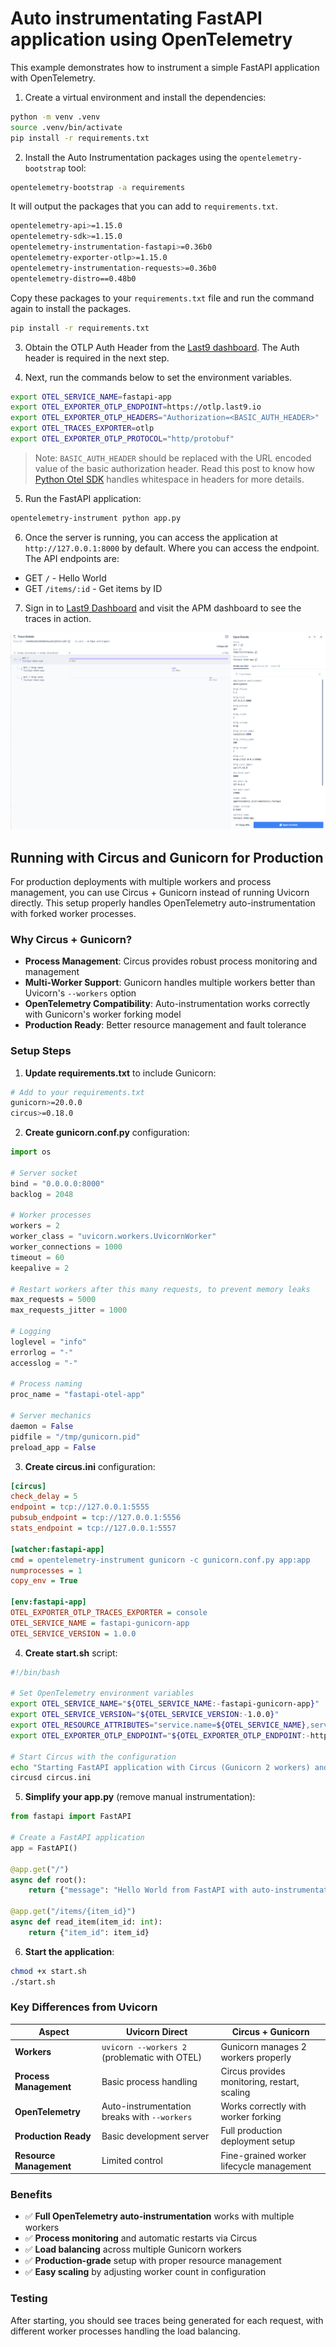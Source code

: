 # Auto instrumentating FastAPI application using OpenTelemetry

This example demonstrates how to instrument a simple FastAPI application with
OpenTelemetry.

1. Create a virtual environment and install the dependencies:

```bash
python -m venv .venv
source .venv/bin/activate
pip install -r requirements.txt
```

2. Install the Auto Instrumentation packages using the `opentelemetry-bootstrap`
   tool:

```bash
opentelemetry-bootstrap -a requirements
```
It will output the packages that you can add to `requirements.txt`.

```bash
opentelemetry-api>=1.15.0
opentelemetry-sdk>=1.15.0
opentelemetry-instrumentation-fastapi>=0.36b0
opentelemetry-exporter-otlp>=1.15.0
opentelemetry-instrumentation-requests>=0.36b0
opentelemetry-distro==0.48b0
```

Copy these packages to your `requirements.txt` file and run the command again to install the packages.

```bash
pip install -r requirements.txt
```

3. Obtain the OTLP Auth Header from the [Last9 dashboard](https://app.last9.io).
   The Auth header is required in the next step.

4. Next, run the commands below to set the environment variables.

```bash
export OTEL_SERVICE_NAME=fastapi-app
export OTEL_EXPORTER_OTLP_ENDPOINT=https://otlp.last9.io
export OTEL_EXPORTER_OTLP_HEADERS="Authorization=<BASIC_AUTH_HEADER>"
export OTEL_TRACES_EXPORTER=otlp
export OTEL_EXPORTER_OTLP_PROTOCOL="http/protobuf"
```

> Note: `BASIC_AUTH_HEADER` should be replaced with the URL encoded value of the
> basic authorization header. Read this post to know how
> [Python Otel SDK](https://last9.io/blog/whitespace-in-otlp-headers-and-opentelemetry-python-sdk/)
> handles whitespace in headers for more details.

5. Run the FastAPI application:

```bash
opentelemetry-instrument python app.py
```

6. Once the server is running, you can access the application at
   `http://127.0.0.1:8000` by default. Where you can access the endpoint. The
   API endpoints are:

- GET `/` - Hello World
- GET `/items/:id` - Get items by ID

7. Sign in to [Last9 Dashboard](https://app.last9.io) and visit the APM
   dashboard to see the traces in action.

![Traces](./traces.png)

## Running with Circus and Gunicorn for Production

For production deployments with multiple workers and process management, you can use Circus + Gunicorn instead of running Uvicorn directly. This setup properly handles OpenTelemetry auto-instrumentation with forked worker processes.

### Why Circus + Gunicorn?

- **Process Management**: Circus provides robust process monitoring and management
- **Multi-Worker Support**: Gunicorn handles multiple workers better than Uvicorn's `--workers` option
- **OpenTelemetry Compatibility**: Auto-instrumentation works correctly with Gunicorn's worker forking model
- **Production Ready**: Better resource management and fault tolerance

### Setup Steps

1. **Update requirements.txt** to include Gunicorn:
```bash
# Add to your requirements.txt
gunicorn>=20.0.0
circus>=0.18.0
```

2. **Create gunicorn.conf.py** configuration:
```python
import os

# Server socket
bind = "0.0.0.0:8000"
backlog = 2048

# Worker processes
workers = 2
worker_class = "uvicorn.workers.UvicornWorker"
worker_connections = 1000
timeout = 60
keepalive = 2

# Restart workers after this many requests, to prevent memory leaks
max_requests = 5000
max_requests_jitter = 1000

# Logging
loglevel = "info"
errorlog = "-"
accesslog = "-"

# Process naming
proc_name = "fastapi-otel-app"

# Server mechanics
daemon = False
pidfile = "/tmp/gunicorn.pid"
preload_app = False

```

3. **Create circus.ini** configuration:
```ini
[circus]
check_delay = 5
endpoint = tcp://127.0.0.1:5555
pubsub_endpoint = tcp://127.0.0.1:5556
stats_endpoint = tcp://127.0.0.1:5557

[watcher:fastapi-app]
cmd = opentelemetry-instrument gunicorn -c gunicorn.conf.py app:app
numprocesses = 1
copy_env = True

[env:fastapi-app]
OTEL_EXPORTER_OTLP_TRACES_EXPORTER = console
OTEL_SERVICE_NAME = fastapi-gunicorn-app
OTEL_SERVICE_VERSION = 1.0.0
```

4. **Create start.sh** script:
```bash
#!/bin/bash

# Set OpenTelemetry environment variables
export OTEL_SERVICE_NAME="${OTEL_SERVICE_NAME:-fastapi-gunicorn-app}"
export OTEL_SERVICE_VERSION="${OTEL_SERVICE_VERSION:-1.0.0}"
export OTEL_RESOURCE_ATTRIBUTES="service.name=${OTEL_SERVICE_NAME},service.version=${OTEL_SERVICE_VERSION}"
export OTEL_EXPORTER_OTLP_ENDPOINT="${OTEL_EXPORTER_OTLP_ENDPOINT:-http://localhost:4317}"

# Start Circus with the configuration
echo "Starting FastAPI application with Circus (Gunicorn 2 workers) and OpenTelemetry auto-instrumentation..."
circusd circus.ini
```

5. **Simplify your app.py** (remove manual instrumentation):
```python
from fastapi import FastAPI

# Create a FastAPI application
app = FastAPI()

@app.get("/")
async def root():
    return {"message": "Hello World from FastAPI with auto-instrumentation!"}

@app.get("/items/{item_id}")
async def read_item(item_id: int):
    return {"item_id": item_id}
```

6. **Start the application**:
```bash
chmod +x start.sh
./start.sh
```

### Key Differences from Uvicorn

| Aspect | Uvicorn Direct | Circus + Gunicorn |
|--------|----------------|-------------------|
| **Workers** | `uvicorn --workers 2` (problematic with OTEL) | Gunicorn manages 2 workers properly |
| **Process Management** | Basic process handling | Circus provides monitoring, restart, scaling |
| **OpenTelemetry** | Auto-instrumentation breaks with `--workers` | Works correctly with worker forking |
| **Production Ready** | Basic development server | Full production deployment setup |
| **Resource Management** | Limited control | Fine-grained worker lifecycle management |

### Benefits

- ✅ **Full OpenTelemetry auto-instrumentation** works with multiple workers
- ✅ **Process monitoring** and automatic restarts via Circus  
- ✅ **Load balancing** across multiple Gunicorn workers
- ✅ **Production-grade** setup with proper resource management
- ✅ **Easy scaling** by adjusting worker count in configuration

### Testing

After starting, you should see traces being generated for each request, with different worker processes handling the load balancing.
